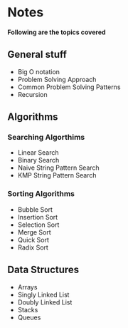 # Notes

**Following are the topics covered**

## General stuff

-   Big O notation
-   Problem Solving Approach
-   Common Problem Solving Patterns
-   Recursion

## Algorithms

### Searching Algorthims

-   Linear Search
-   Binary Search
-   Naive String Pattern Search
-   KMP String Pattern Search

### Sorting Algorithms

-   Bubble Sort
-   Insertion Sort
-   Selection Sort
-   Merge Sort
-   Quick Sort
-   Radix Sort

## Data Structures

-   Arrays
-   Singly Linked List
-   Doubly Linked List
-   Stacks
-   Queues
